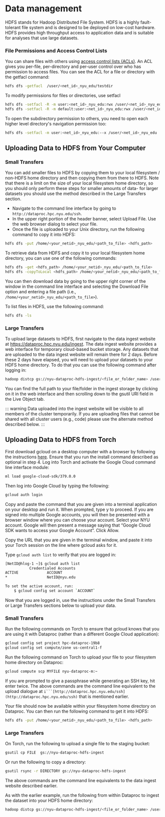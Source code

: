 # Data management

HDFS stands for Hadoop Distributed File System. HDFS is a highly fault-tolerant file system and is designed to be deployed on low-cost hardware. HDFS provides high throughput access to application data and is suitable for analyses that use large datasets.

### File Permissions and Access Control Lists

You can share files with others using [access control lists (ACLs)](../../hpc/03_storage/09_sharing_data_on_hpc.md). An ACL gives you per-file, per-directory and per-user control over who has permission to access files. You can see the ACL for a file or directory with the getfacl command:
```sh
hdfs dfs -getfacl  /user/<net_id>_nyu_edu/testdir
```
To modify permissions for files or directories, use setfacl
```sh
hdfs dfs -setfacl -R -m user:<net_id>_nyu_edu:rwx /user/<net_id>_nyu_edu/testdir
hdfs dfs -setfacl -R -m default:user:<net_id>_nyu_edu:rwx /user/<net_id>_nyu_edu/testdir
```
To open the subdirectory permission to others, you need to open each higher level directory's navigation permission too:
```sh
hdfs dfs -setfacl -m user:<net_id>_nyu_edu:--x /user/<net_id>_nyu_edu
```

## Uploading Data to HDFS from Your Computer

### Small Transfers

You can add smaller files to HDFS by copying them to your local filesystem / non-HDFS  home directory and then copying them from there to HDFS.  Note that there is a limit on the size of your local filesystem home directory, so you should only perform these steps for smaller amounts of data- for larger datasets you should use the method described in the Large Transfers section.

-   Navigate to the command line interface by going to `http://dataproc.hpc.nyu.edu/ssh`.
-   In the upper right portion of the header banner, select Upload File.  Use the web browser dialog to select your file.
-   Once the file is uploaded to your Unix directory, run the following command to copy it into HDFS:
```sh
hdfs dfs -put /home/<your_netid>_nyu_edu/<path_to_file> <hdfs_path>
```
To retrieve data from HDFS and copy it to your local filesystem home directory, you can use one of the following commands:
```sh
hdfs dfs -get <hdfs_path> /home/<your_netid>_nyu_edu/<path_to_file>
hdfs dfs -copyToLocal <hdfs_path> /home/<your_netid>_nyu_edu/<path_to_file>
```
You can then download data by going to the upper right corner of the window in the command line interface and selecting the Download File option and entering a file path (i.e., `/home/<your_netid>_nyu_edu/<path_to_file>`).

To list files in HDFS, use the following command:
```sh
hdfs dfs -ls
```

### Large Transfers

To upload large datasets to HDFS, first navigate to the data ingest website at https://dataproc.hpc.nyu.edu/ingest. The data ingest website provides a web interface for temporary cloud-based bucket storage.  Any datasets that are uploaded to the data ingest website will remain there for 2 days.  Before these 2 days have elapsed, you will need to upload your datasets to your HDFS home directory.  To do that you can use the following command after logging in:
```sh
hadoop distcp gs://nyu-dataproc-hdfs-ingest/<file_or_folder_name> /user/<your_net_id>_nyu_edu
```
You can find the full path to your file/folder in the ingest storage by clicking on it in the web interface and then scrolling down to the gsutil URI field in the Live Object tab.

::: warning
Data uploaded into the ingest website will be visible to all members of the cluster temporarily.  If you are uploading files that cannot be shared with all cluster users (e.g., code) please use the alternate method described below.
:::

## Uploading Data to HDFS from Torch
First download gcloud on a desktop computer with a browser by following the instructions [here](https://cloud.google.com/sdk/docs/install). Ensure that you run the install command described as optional in step 4. Log into Torch and activate the Google Cloud command line interface module:
```sh
ml load google-cloud-sdk/379.0.0
```
Then log into Google Cloud by typing the following:
```sh
gcloud auth login
```
Copy and paste the command that you are given into a terminal application on your desktop and run it.  When prompted, type y to proceed.  If you are signed into multiple Google accounts, you will then be presented with a browser window where you can choose your account.  Select your NYU account.  Google will then present a message saying that “Google Cloud SDK wants to access your Google Account”.  Click Allow.

Copy the URL that you are given in the terminal window, and paste it into your Torch session on the line where gcloud asks for it.

Type `gcloud auth list` to verify that you are logged in:
```sh
[NetID@hlog-1 ~]$ gcloud auth list
           Credentialed Accounts
ACTIVE             ACCOUNT
*                  NetID@nyu.edu

To set the active account, run:
    $ gcloud config set account `ACCOUNT`
```
Now that you are logged in, use the instructions under the Small Transfers or Large Transfers sections below to upload your data.

### Small Transfers

Run the following commands on Torch to ensure that gcloud knows that you are using it with Dataproc (rather than a different Google Cloud application):
```sh
gcloud config set project hpc-dataproc-19b8
gcloud config set compute/zone us-central1-f
```
Run the following command on Torch to upload your file to your filesystem home directory on Dataproc:
```sh
gcloud compute scp MYFILE nyu-dataproc-m:~
```
If you are prompted to give a passphrase while generating an SSH key, hit enter twice.  The above commands are the command line equivalent to the upload dialogue at `i```[http://dataproc.hpc.nyu.edu/ssh](http://dataproc.hpc.nyu.edu/ssh)` that is mentioned earlier.

Your file should now be available within your filesystem home directory on Dataproc.  You can then run the following command to get it into HDFS:
```sh
hdfs dfs -put /home/<your_netid>_nyu_edu/<path_to_file> <hdfs_path>
```

### Large Transfers

On Torch, run the following to upload a single file to the staging bucket:

```sh
gsutil cp FILE  gs://nyu-dataproc-hdfs-ingest
```
Or run the following to copy a directory:
```sh
gsutil rsync -r DIRECTORY gs://nyu-dataproc-hdfs-ingest
```
The above commands are the command line equivalents to the data ingest website described earlier.

As with the earlier example, run the following from within Dataproc to ingest the dataset into your HDFS home directory:
```sh
hadoop distcp gs://nyu-dataproc-hdfs-ingest/<file_or_folder_name> /user/<your_net_id>_nyu_edu
```
